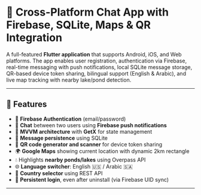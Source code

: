 # 📱 Cross-Platform Chat App with Firebase, SQLite, Maps & QR Integration

A full-featured **Flutter application** that supports Android, iOS, and Web platforms. The app enables user registration, authentication via Firebase, real-time messaging with push notifications, local SQLite message storage, QR-based device token sharing, bilingual support (English & Arabic), and live map tracking with nearby lake/pond detection.

---

## 🚀 Features

- 🔐 **Firebase Authentication** (email/password)
- 💬 **Chat** between two users using **Firebase push notifications**
- 🧠 **MVVM architecture** with **GetX** for state management
- 🧾 **Message persistence** using SQLite
- 📸 **QR code generator and scanner** for device token sharing
- 🌍 **Google Maps** showing current location with dynamic 2km rectangle
- 💧 Highlights **nearby ponds/lakes** using Overpass API
- 🌐 **Language switcher**: English 🇺🇸 / Arabic 🇸🇦
- 🧾 **Country selector** using REST API
- 🔄 **Persistent login**, even after uninstall (via Firebase UID sync)

---
